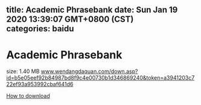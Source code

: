 
title: Academic Phrasebank
date: Sun Jan 19 2020 13:39:07 GMT+0800 (CST)    
categories: baidu
---

# Academic Phrasebank
size: 1.40 MB
 www.wendangdaquan.com/down.asp?id=b5e05eef92b84987bd8f9c4e00730b1d346869240&token=a3941203c722ef93a953992cbaf641d6
 

[How to download](https://bpcam.bemobtrk.com/go/2ceec3aa-1ca2-46d6-b9ff-aaa5c184517c?jno=1425)